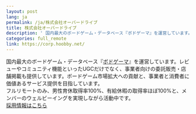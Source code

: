 ```yaml
---
layout: post
lang: ja
permalink: /ja/株式会社オーバードライブ
title: 株式会社オーバードライブ
description: ' 国内最大のボードゲーム・データベース『ボドゲーマ』を運営しています。レビューやコミュニティ機能といったUGCだけでなく、事業者向けの委託販売・店舗掲載も提供しています。ボードゲーム市場拡大への貢献と、事業者と消費者に価値あるサービス提供を目指しています。 フルリモートのみ、男性育休取得率100%、有給休暇の取得率ほぼ100%と、メンバーのウェルビーイングを実現しながら活動中です。 採用情報はこちら '
categories: full_remote
link: https://corp.hoobby.net/
---
```


<p>国内最大のボードゲーム・データベース『<a href="https://bodoge.hoobby.net/">ボドゲーマ</a>』を運営しています。レビューやコミュニティ機能といったUGCだけでなく、事業者向けの委託販売・店舗掲載も提供しています。ボードゲーム市場拡大への貢献と、事業者と消費者に価値あるサービス提供を目指しています。<br />フルリモートのみ、男性育休取得率100%、有給休暇の取得率ほぼ100%と、メンバーのウェルビーイングを実現しながら活動中です。<br /><a href="https://findy-code.io/companies/1581/jobs">採用情報はこちら</a></p>
